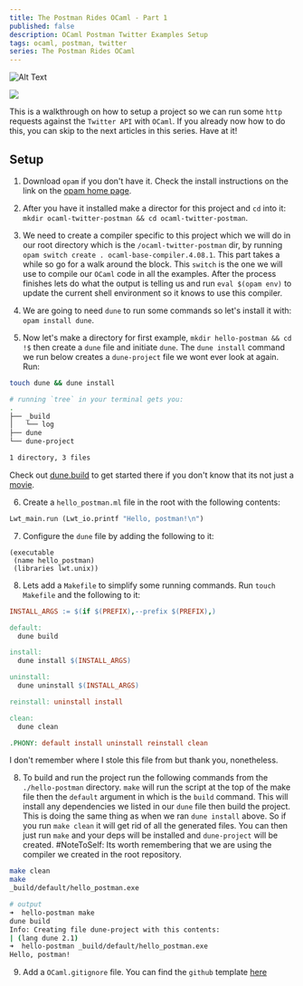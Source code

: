 ```yaml
---
title: The Postman Rides OCaml - Part 1
published: false
description: OCaml Postman Twitter Examples Setup
tags: ocaml, postman, twitter
series: The Postman Rides OCaml
---
```


![Alt Text](https://thepracticaldev.s3.amazonaws.com/i/4bfpk9fbjm65jun7puxr.png)

<a href="https://www.getpostman.com/"><img src="https://assets.getpostman.com/common-share/postman-logo-horizontal-320x132.png" /></a>

This is a walkthrough on how to setup a project so we can run some `http` requests against the `Twitter API` with `OCaml`. If you already now how to do this, you can skip to the next articles in this series. Have at it!

## Setup

1. Download `opam` if you don't have it. Check the install instructions on the link on the [opam home page](https://opam.ocaml.org/).

2. After you have it installed make a director for this project and `cd` into it: `mkdir ocaml-twitter-postman && cd ocaml-twitter-postman`.

3. We need to create a compiler specific to this project which we will do in our root directory which is the `/ocaml-twitter-postman` dir, by running `opam switch create . ocaml-base-compiler.4.08.1`. This part takes a while so go for a walk around the block. This `switch` is the one we will use to compile our `OCaml` code in all the examples. After the process finishes lets do what the output is telling us and run `eval $(opam env)` to update the current shell environment so it knows to use this compiler.

4. We are going to need `dune` to run some commands so let's install it with: `opam install dune`.

5. Now let's make a directory for first example, `mkdir hello-postman && cd !$` then create a `dune` file and initiate `dune`. The `dune install` command we run below creates a `dune-project` file we wont ever look at again. Run:

```sh
touch dune && dune install

# running `tree` in your terminal gets you:
.
├── _build
│   └── log
├── dune
└── dune-project

1 directory, 3 files
```

Check out [dune.build](https://dune.build/) to get started there if you don't know that its not just a [movie](https://youtu.be/hzUlXEyvJeA).

6. Create a `hello_postman.ml` file in the root with the following contents:

```ocaml
Lwt_main.run (Lwt_io.printf "Hello, postman!\n")
```

7. Configure the `dune` file by adding the following to it:

```dune
(executable
 (name hello_postman)
 (libraries lwt.unix))
```

8. Lets add a `Makefile` to simplify some running commands. Run `touch Makefile` and the following to it:

```Makefile
INSTALL_ARGS := $(if $(PREFIX),--prefix $(PREFIX),)

default:
  dune build

install:
  dune install $(INSTALL_ARGS)

uninstall:
  dune uninstall $(INSTALL_ARGS)

reinstall: uninstall install

clean:
  dune clean

.PHONY: default install uninstall reinstall clean
```

I don't remember where I stole this file from but thank you, nonetheless.

8. To build and run the project run the following commands from the `./hello-postman` directory. `make` will run the script at the top of the make file then the `default` argument in which is the `build` command. This will install any dependencies we listed in our `dune` file then build the project. This is doing the same thing as when we ran `dune install` above. So if you run `make clean` it will get rid of all the generated files. You can then just run `make` and your deps will be installed and `dune-project` will be created. #NoteToSelf: Its worth remembering that we are using the compiler we created in the root repository.

```sh
make clean
make
_build/default/hello_postman.exe

# output
➜  hello-postman make
dune build
Info: Creating file dune-project with this contents:
| (lang dune 2.1)
➜  hello-postman _build/default/hello_postman.exe
Hello, postman!
```

9. Add a `OCaml.gitignore` file. You can find the `github` template [here](https://github.com/github/gitignore/blob/master/OCaml.gitignore)
